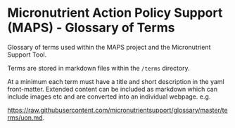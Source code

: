 # Micronutrient Action Policy Support (MAPS) - Glossary of Terms
Glossary of terms used within the MAPS project and the Micronutrient Support Tool.

Terms are stored in markdown files within the `/terms` directory.

At a minimum each term must have a title and short description in the yaml front-matter.  Extended content can be included as markdown which can include images etc and are converted into an individual webpage. e.g. 


https://raw.githubusercontent.com/micronutrientsupport/glossary/master/terms/uon.md.



